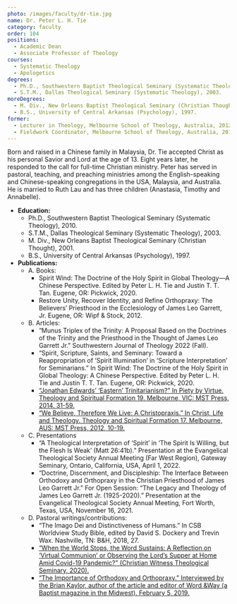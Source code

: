 ```yaml
---
photo: /images/faculty/dr-tie.jpg
name: Dr. Peter L. H. Tie
category: faculty
order: 104
positions:
  - Academic Dean
  - Associate Professor of Theology
courses:
  - Systematic Theology
  - Apologetics
degrees:
  - Ph.D., Southwestern Baptist Theological Seminary (Systematic Theology), 2010.
  - S.T.M., Dallas Theological Seminary (Systematic Theology), 2003.
moreDegrees:
  - M. Div., New Orleans Baptist Theological Seminary (Christian Thought), 2001.
  - B.S., University of Central Arkansas (Psychology), 1997.
former:
  - Lecturer in Theology, Melbourne School of Theology, Australia, 2012-2016
  - Fieldwork Coordinator, Melbourne School of Theology, Australia, 2012-2016
---
```


Born and raised in a Chinese family in Malaysia, Dr. Tie accepted Christ as his personal Savior and Lord at the age of 13. Eight years later, he responded to the call for full-time Christian ministry. Peter has served in pastoral, teaching, and preaching ministries among the English-speaking and Chinese-speaking congregations in the USA, Malaysia, and Australia. He is married to Ruth Lau and has three children (Anastasia, Timothy and Annabelle).

- **Education:**
  - Ph.D., Southwestern Baptist Theological Seminary (Systematic Theology), 2010.
  - S.T.M., Dallas Theological Seminary (Systematic Theology), 2003.
  - M. Div., New Orleans Baptist Theological Seminary (Christian Thought), 2001.
  - B.S., University of Central Arkansas (Psychology), 1997.
- **Publications:**
  - A. Books:
    - Spirit Wind: The Doctrine of the Holy Spirit in Global Theology—A Chinese Perspective. Edited by Peter L. H. Tie and Justin T. T. Tan. Eugene, OR: Pickwick, 2020.
    - Restore Unity, Recover Identity, and Refine Orthopraxy: The Believers’ Priesthood in the Ecclesiology of James Leo Garrett, Jr. Eugene, OR: Wipf & Stock, 2012.
  - B. Articles:
    - “Munus Triplex of the Trinity: A Proposal Based on the Doctrines of the Trinity and the Priesthood in the Thought of James Leo Garrett Jr.” Southwestern Journal of Theology 2022 (Fall).
    - “Spirit, Scripture, Saints, and Seminary: Toward a Reappropriation of ‘Spirit Illumination’ in ‘Scripture Interpretation’ for Seminarians.” In Spirit Wind: The Doctrine of the Holy Spirit in Global Theology: A Chinese Perspective. Edited by Peter L. H. Tie and Justin T. T. Tan. Eugene, OR: Pickwick, 2020.
    - [“Jonathan Edwards’ ‘Eastern’ Trinitarianism?” In Piety by Virtue. Theology and Spiritual Formation 19. Melbourne, VIC: MST Press, 2014, 31-59.](http://issuu.com/mstchinese/docs/mstcj_19)
    - [“We Believe, Therefore We Live: A Christopraxis.” In Christ, Life and Theology. Theology and Spiritual Formation 17. Melbourne, AUS: MST Press, 2012, 10-19.](http://issuu.com/mstchinese/docs/mstcj_17)
  - C. Presentations
    - “A Theological Interpretation of ‘Spirit’ in ‘The Spirit Is Willing, but the Flesh Is Weak’ (Matt 26:41b).” Presentation at the Evangelical Theological Society Annual Meeting (Far West Region), Gateway Seminary, Ontario, California, USA, April 1, 2022.
    - “Doctrine, Discernment, and Discipleship: The Interface Between Orthodoxy and Orthopraxy in the Christian Priesthood of James Leo Garrett Jr.” For Open Session: “The Legacy and Theology of James Leo Garrett Jr. (1925-2020).” Presentation at the Evangelical Theological Society Annual Meeting, Fort Worth, Texas, USA, November 16, 2021.
  - D. Pastoral writings/contributions:
    - “The Imago Dei and Distinctiveness of Humans.” In CSB Worldview Study Bible, edited by David S. Dockery and Trevin Wax. Nashville, TN: B&H, 2018, 27.
    - [“When the World Stops, the Word Sustains: A Reflection on ‘Virtual Communion’ or Observing the Lord’s Supper at Home Amid Covid-19 Pandemic?” (Christian Witness Theological Seminary, 2020).](https://www.cwts.edu/latest-activities/sharings/sharings_archive/sharing_06012020/)
    - [“The Importance of Orthodoxy and Orthopraxy.” Interviewed by the Brian Kaylor, author of the article and editor of Word &Way (a Baptist magazine in the Midwest). February 5, 2019.](https://wordandway.org/2019/02/05/the-importance-of-orthodoxy-and-orthopraxy/)
